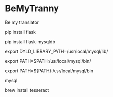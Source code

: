# BeMyTranny
Be my translator




pip install flask

pip install flask-mysqldb


export DYLD_LIBRARY_PATH=/usr/local/mysql/lib/


export PATH=$PATH:/usr/local/mysql/bin/


export PATH=${PATH}:/usr/local/mysql/bin

mysql 


brew install tesseract
